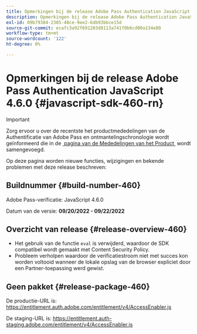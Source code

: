 ```yaml
---
title: Opmerkingen bij de release Adobe Pass Authentication JavaScript 4.6.0
description: Opmerkingen bij de release Adobe Pass Authentication JavaScript 4.6.0
exl-id: 09b79384-2385-48ce-9ee2-6db93bbce15d
source-git-commit: ecafc3a92f691203d8113a741f0b6cd00a134e80
workflow-type: tm+mt
source-wordcount: '122'
ht-degree: 0%

---
```


# Opmerkingen bij de release Adobe Pass Authentication JavaScript 4.6.0 {#javascript-sdk-460-rn}

>[!IMPORTANT]
>
> Zorg ervoor u over de recentste het productmededelingen van de Authentificatie van Adobe Pass en ontmantelingschronologie wordt geïnformeerd die in de [&#x200B; pagina van de Mededelingen van het Product &#x200B;](/help/authentication/product-announcements.md) wordt samengevoegd.

Op deze pagina worden nieuwe functies, wijzigingen en bekende problemen met deze release beschreven:

## Buildnummer {#build-number-460}

Adobe Pass-verificatie: JavaScript 4.6.0

Datum van de versie: **09/20/2022 - 09/22/2022**

## Overzicht van release {#release-overview-460}

* Het gebruik van de functie `eval` is verwijderd, waardoor de SDK compatibel wordt gemaakt met Content Security Policy.
* Probleem verholpen waardoor de verificatiestroom niet met succes kon worden voltooid wanneer de lokale opslag van de browser expliciet door een Partner-toepassing werd gewist.

## Geen pakket {#release-package-460}

De productie-URL is: https://entitlement.auth.adobe.com/entitlement/v4/AccessEnabler.js

De staging-URL is: https://entitlement.auth-staging.adobe.com/entitlement/v4/AccessEnabler.js
